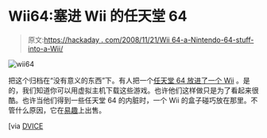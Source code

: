 # Wii64:塞进 Wii 的任天堂 64

> 原文:[https://hackaday . com/2008/11/21/Wii 64-a-Nintendo-64-stuff-into-a-Wii/](https://hackaday.com/2008/11/21/wii64-a-nintendo-64-stuffed-into-a-wii/)

![wii64](../Images/223df67ba85c7724234d15ff3b4b07f7.png "wii64")

把这个归档在“没有意义的东西”下。有人把一个[任天堂 64 放进了一个 Wii](http://www.nintendowiifanboy.com/2008/11/20/some-guy-put-a-nintendo-64-in-his-wii/) 。是的，我们知道你可以用虚拟主机下载这些游戏。也许他们这样做只是为了看起来很酷。也许当他们得到一些任天堂 64 的内脏时，一个 Wii 的盒子碰巧放在那里。不管什么原因，它在[易趣](http://cgi.ebay.com/Wii-64-Nintendo-Wii-64-console-Working-ONE-OF-A-KIND_W0QQitemZ110314512945QQihZ001QQcategoryZ139971QQssPageNameZWDVWQQrdZ1QQcmdZViewItem)上出售。

[via [DVICE](http://dvice.com/archives/2008/11/for_no_real_rea.php)